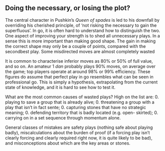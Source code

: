 ##  Doing the necessary, or losing the plot?

The central character in Pushkin’s _Queen of spades_ is led to his downfall by overriding his cherished principle, of ‘not risking the necessary to gain the superfluous’. In go, it is often hard to understand how to distinguish the two. One aspect of improving your strength is to shed all unnecessary plays. In a sense this is more important than making good shape. The gain in making the correct shape may only be a couple of points, compared with the secondbest play. Some misdirected moves are almost completely wasted

It is common to characterise inferior moves as 80% or 50% of full value, and so on. An amateur 1 _dan_ probably plays 90% moves, on average over the game; top players operate at around 98% or 99% efficiency. These figures do assume that perfect play in go resembles what can be seen in professional go. This is simply a hypothesis, extrapolating from the current state of knowledge, and it is hard to see how to test it.

What are the most common causes of wasted plays? High on
the list are:
0. playing to save a group that is already alive;
0. threatening a group with a play that isn’t in fact sente;
0. capturing stones that have no strategic meaning;
0. defending territory that is badly located (e.g. open-
 skirted);
0. carrying on in a set sequence through momentum alone.

General classes of mistakes are safety plays (nothing safe about playing badly), miscalculations about the burden of proof (if a forcing play isn’t clearly forcing and clearly required right now, it is quite likely to be bad), and misconceptions about which are the key areas or stones.